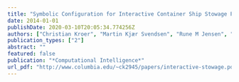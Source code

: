```yaml
---
title: "Symbolic Configuration for Interactive Container Ship Stowage Planning"
date: 2014-01-01
publishDate: 2020-03-10T20:05:34.774256Z
authors: ["Christian Kroer", "Martin Kjær Svendsen", "Rune M Jensen", "Joseph Kiniry", "Eilif Leknes"]
publication_types: ["2"]
abstract: ""
featured: false
publication: "*Computational Intelligence*"
url_pdf: "http://www.columbia.edu/~ck2945/papers/interactive-stowage.pdf"
---
```


